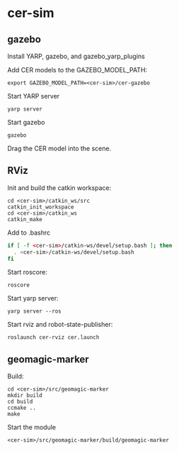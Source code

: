 cer-sim
=======


gazebo
------

Install YARP, gazebo, and gazebo_yarp_plugins

Add CER models to the GAZEBO_MODEL_PATH:

```
export GAZEBO_MODEL_PATH=<cer-sim>/cer-gazebo
```
Start YARP server

```
yarp server
```

Start gazebo

```
gazebo
```

Drag the CER model into the scene.



RViz
----

Init and build the catkin workspace:

```
cd <cer-sim>/catkin_ws/src
catkin_init_workspace
cd <cer-sim>/catkin_ws
catkin_make
```

Add to .bashrc

```bash
if [ -f <cer-sim>/catkin-ws/devel/setup.bash ]; then
  . <cer-sim>/catkin-ws/devel/setup.bash
fi
```



Start roscore:

```
roscore
```

Start yarp server:

```
yarp server --ros
```

Start rviz and robot-state-publisher:

```
roslaunch cer-rviz cer.launch
```

geomagic-marker
---------------

Build:

```
cd <cer-sim>/src/geomagic-marker
mkdir build
cd build
ccmake ..
make
```

Start the module

```
<cer-sim>/src/geomagic-marker/build/geomagic-marker
```
